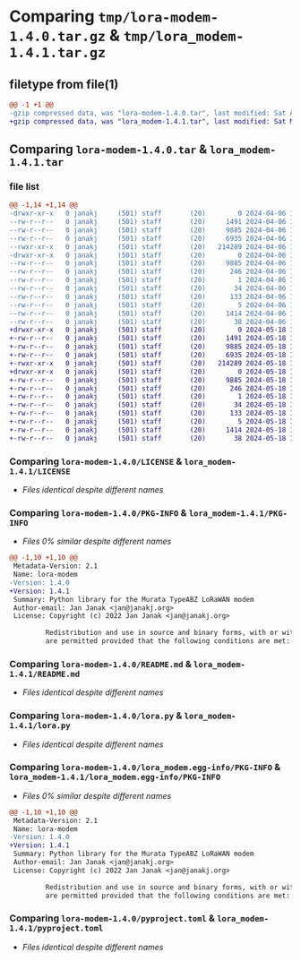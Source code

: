 # Comparing `tmp/lora-modem-1.4.0.tar.gz` & `tmp/lora_modem-1.4.1.tar.gz`

## filetype from file(1)

```diff
@@ -1 +1 @@
-gzip compressed data, was "lora-modem-1.4.0.tar", last modified: Sat Apr  6 15:22:19 2024, max compression
+gzip compressed data, was "lora_modem-1.4.1.tar", last modified: Sat May 18 14:54:47 2024, max compression
```

## Comparing `lora-modem-1.4.0.tar` & `lora_modem-1.4.1.tar`

### file list

```diff
@@ -1,14 +1,14 @@
-drwxr-xr-x   0 janakj     (501) staff       (20)        0 2024-04-06 15:22:19.058203 lora-modem-1.4.0/
--rw-r--r--   0 janakj     (501) staff       (20)     1491 2024-04-06 15:21:57.000000 lora-modem-1.4.0/LICENSE
--rw-r--r--   0 janakj     (501) staff       (20)     9885 2024-04-06 15:22:19.057975 lora-modem-1.4.0/PKG-INFO
--rw-r--r--   0 janakj     (501) staff       (20)     6935 2024-04-06 15:21:57.000000 lora-modem-1.4.0/README.md
--rwxr-xr-x   0 janakj     (501) staff       (20)   214289 2024-04-06 15:21:57.000000 lora-modem-1.4.0/lora.py
-drwxr-xr-x   0 janakj     (501) staff       (20)        0 2024-04-06 15:22:19.057510 lora-modem-1.4.0/lora_modem.egg-info/
--rw-r--r--   0 janakj     (501) staff       (20)     9885 2024-04-06 15:22:19.000000 lora-modem-1.4.0/lora_modem.egg-info/PKG-INFO
--rw-r--r--   0 janakj     (501) staff       (20)      246 2024-04-06 15:22:19.000000 lora-modem-1.4.0/lora_modem.egg-info/SOURCES.txt
--rw-r--r--   0 janakj     (501) staff       (20)        1 2024-04-06 15:22:19.000000 lora-modem-1.4.0/lora_modem.egg-info/dependency_links.txt
--rw-r--r--   0 janakj     (501) staff       (20)       34 2024-04-06 15:22:19.000000 lora-modem-1.4.0/lora_modem.egg-info/entry_points.txt
--rw-r--r--   0 janakj     (501) staff       (20)      133 2024-04-06 15:22:19.000000 lora-modem-1.4.0/lora_modem.egg-info/requires.txt
--rw-r--r--   0 janakj     (501) staff       (20)        5 2024-04-06 15:22:19.000000 lora-modem-1.4.0/lora_modem.egg-info/top_level.txt
--rw-r--r--   0 janakj     (501) staff       (20)     1414 2024-04-06 15:21:57.000000 lora-modem-1.4.0/pyproject.toml
--rw-r--r--   0 janakj     (501) staff       (20)       38 2024-04-06 15:22:19.058247 lora-modem-1.4.0/setup.cfg
+drwxr-xr-x   0 janakj     (501) staff       (20)        0 2024-05-18 14:54:47.908694 lora_modem-1.4.1/
+-rw-r--r--   0 janakj     (501) staff       (20)     1491 2024-05-18 14:54:27.000000 lora_modem-1.4.1/LICENSE
+-rw-r--r--   0 janakj     (501) staff       (20)     9885 2024-05-18 14:54:47.908446 lora_modem-1.4.1/PKG-INFO
+-rw-r--r--   0 janakj     (501) staff       (20)     6935 2024-05-18 14:54:27.000000 lora_modem-1.4.1/README.md
+-rwxr-xr-x   0 janakj     (501) staff       (20)   214289 2024-05-18 14:54:27.000000 lora_modem-1.4.1/lora.py
+drwxr-xr-x   0 janakj     (501) staff       (20)        0 2024-05-18 14:54:47.908022 lora_modem-1.4.1/lora_modem.egg-info/
+-rw-r--r--   0 janakj     (501) staff       (20)     9885 2024-05-18 14:54:47.000000 lora_modem-1.4.1/lora_modem.egg-info/PKG-INFO
+-rw-r--r--   0 janakj     (501) staff       (20)      246 2024-05-18 14:54:47.000000 lora_modem-1.4.1/lora_modem.egg-info/SOURCES.txt
+-rw-r--r--   0 janakj     (501) staff       (20)        1 2024-05-18 14:54:47.000000 lora_modem-1.4.1/lora_modem.egg-info/dependency_links.txt
+-rw-r--r--   0 janakj     (501) staff       (20)       34 2024-05-18 14:54:47.000000 lora_modem-1.4.1/lora_modem.egg-info/entry_points.txt
+-rw-r--r--   0 janakj     (501) staff       (20)      133 2024-05-18 14:54:47.000000 lora_modem-1.4.1/lora_modem.egg-info/requires.txt
+-rw-r--r--   0 janakj     (501) staff       (20)        5 2024-05-18 14:54:47.000000 lora_modem-1.4.1/lora_modem.egg-info/top_level.txt
+-rw-r--r--   0 janakj     (501) staff       (20)     1414 2024-05-18 14:54:27.000000 lora_modem-1.4.1/pyproject.toml
+-rw-r--r--   0 janakj     (501) staff       (20)       38 2024-05-18 14:54:47.908728 lora_modem-1.4.1/setup.cfg
```

### Comparing `lora-modem-1.4.0/LICENSE` & `lora_modem-1.4.1/LICENSE`

 * *Files identical despite different names*

### Comparing `lora-modem-1.4.0/PKG-INFO` & `lora_modem-1.4.1/PKG-INFO`

 * *Files 0% similar despite different names*

```diff
@@ -1,10 +1,10 @@
 Metadata-Version: 2.1
 Name: lora-modem
-Version: 1.4.0
+Version: 1.4.1
 Summary: Python library for the Murata TypeABZ LoRaWAN modem
 Author-email: Jan Janak <jan@janakj.org>
 License: Copyright (c) 2022 Jan Janak <jan@janakj.org>
         
         Redistribution and use in source and binary forms, with or without modification,
         are permitted provided that the following conditions are met:
```

### Comparing `lora-modem-1.4.0/README.md` & `lora_modem-1.4.1/README.md`

 * *Files identical despite different names*

### Comparing `lora-modem-1.4.0/lora.py` & `lora_modem-1.4.1/lora.py`

 * *Files identical despite different names*

### Comparing `lora-modem-1.4.0/lora_modem.egg-info/PKG-INFO` & `lora_modem-1.4.1/lora_modem.egg-info/PKG-INFO`

 * *Files 0% similar despite different names*

```diff
@@ -1,10 +1,10 @@
 Metadata-Version: 2.1
 Name: lora-modem
-Version: 1.4.0
+Version: 1.4.1
 Summary: Python library for the Murata TypeABZ LoRaWAN modem
 Author-email: Jan Janak <jan@janakj.org>
 License: Copyright (c) 2022 Jan Janak <jan@janakj.org>
         
         Redistribution and use in source and binary forms, with or without modification,
         are permitted provided that the following conditions are met:
```

### Comparing `lora-modem-1.4.0/pyproject.toml` & `lora_modem-1.4.1/pyproject.toml`

 * *Files identical despite different names*

